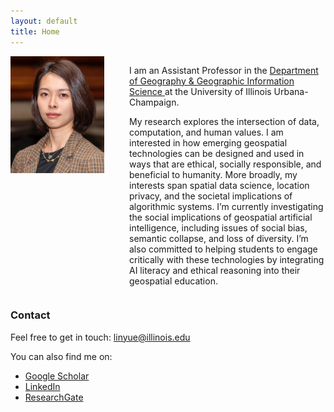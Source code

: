 ```yaml
---
layout: default
title: Home
---
```


<div style="display: flex; flex-wrap: wrap; gap: 40px; margin-bottom: 1.5em; align-items: flex-start;">
  <div style="flex-shrink: 0;">
    <img src="assets/photo.jpeg" alt="Yue Lin"
         style="width: 150px; max-width: 100%; height: auto; border-radius: 0; display: block;" />
  </div>
  <div style="flex: 1; min-width: 250px;">
    <p>
      I am an Assistant Professor in the 
      <a href="https://ggis.illinois.edu/" target="_blank">
        Department of Geography & Geographic Information Science
      </a> 
      at the University of Illinois Urbana-Champaign.
    </p>
    <p>
      My research explores the intersection of data, computation, and human values. I am interested in how emerging geospatial technologies can be designed and used in ways that are ethical, socially responsible, and beneficial to humanity. More broadly, my interests span spatial data science, location privacy, and the societal implications of algorithmic systems. I’m currently investigating the social implications of geospatial artificial intelligence, including issues of social bias, semantic collapse, and loss of diversity. I’m also committed to helping students to engage critically with these technologies by integrating AI literacy and ethical reasoning into their geospatial education.
    </p>
  </div>
</div>

### Contact

Feel free to get in touch: <a href="mailto:linyue@illinois.edu">linyue@illinois.edu</a>  

You can also find me on:  
- [Google Scholar](https://scholar.google.com/citations?user=Pssz3IgAAAAJ&hl=en)  
- [LinkedIn](https://www.linkedin.com/in/yue-lin-9536b019b/)  
- [ResearchGate](https://www.researchgate.net/profile/Yue-Lin-14)
